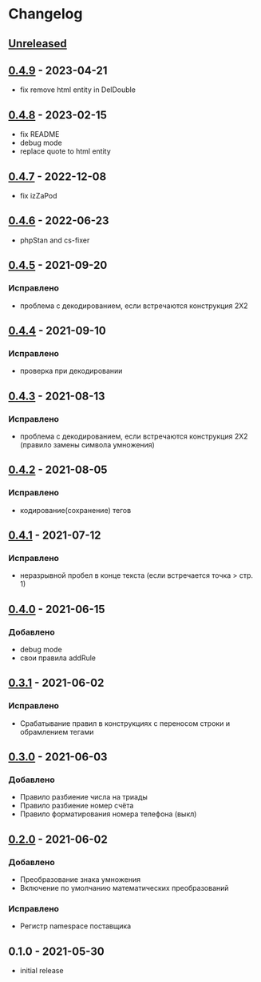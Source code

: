 # Changelog
## [Unreleased](https://github.com/akhx/typograf/compare/v0.4.9...HEAD)

## [0.4.9](https://github.com/akhx/typograf/compare/v0.4.8...v0.4.9) - 2023-04-21
* fix remove html entity in DelDouble

## [0.4.8](https://github.com/akhx/typograf/compare/v0.4.7...v0.4.8) - 2023-02-15
* fix README
* debug mode
* replace quote to html entity

## [0.4.7](https://github.com/akhx/typograf/compare/v0.4.6...v0.4.7) - 2022-12-08
* fix izZaPod

## [0.4.6](https://github.com/akhx/typograf/compare/v0.4.5...v0.4.6) - 2022-06-23
* phpStan and cs-fixer

## [0.4.5](https://github.com/akhx/typograf/compare/v0.4.4...v0.4.5) - 2021-09-20
### Исправлено
* проблема с декодированием, если встречаются конструкция 2X2

## [0.4.4](https://github.com/akhx/typograf/compare/v0.4.3...v0.4.4) - 2021-09-10
### Исправлено
* проверка при декодировании 


## [0.4.3](https://github.com/akhx/typograf/compare/v0.4.2...v0.4.3) - 2021-08-13
### Исправлено
* проблема с декодированием, если встречаются конструкция 2X2 (правило замены символа умножения)

## [0.4.2](https://github.com/akhx/typograf/compare/v0.4.1...v0.4.2) - 2021-08-05
### Исправлено
* кодирование(сохранение) тегов

## [0.4.1](https://github.com/akhx/typograf/compare/v0.4.0...v0.4.1) - 2021-07-12
### Исправлено
*   неразрывной пробел в конце текста (если встречается точка > стр. 1)

## [0.4.0](https://github.com/akhx/typograf/compare/v0.3.1...v0.4.0) - 2021-06-15
### Добавлено
*   debug mode
*   свои правила addRule

## [0.3.1](https://github.com/akhx/typograf/compare/v0.3.0...v0.3.1) - 2021-06-02
### Исправлено
*   Срабатывание правил в конструкциях с переносом строки и обрамлением тегами

## [0.3.0](https://github.com/akhx/typograf/compare/v0.2.0...v0.3.0) - 2021-06-03
### Добавлено
*   Правило разбиение числа на триады
*   Правило разбиение номер счёта
*   Правило форматирования номера телефона (выкл)

## [0.2.0](https://github.com/akhx/typograf/compare/v0.1.0...v0.2.0) - 2021-06-02
### Добавлено
*   Преобразование знака умножения
*   Включение по умолчанию математических преобразований

### Исправлено
*   Регистр namespace поставщика

## 0.1.0 - 2021-05-30
*   initial release
